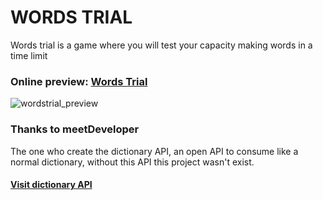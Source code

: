 # WORDS TRIAL
Words trial is a game where you will test your capacity making words in a time limit

### Online preview: [Words Trial](https://62cc5cacd032a6437a42c978--resonant-lokum-d55027.netlify.app/ "Visit the online preview")
![wordstrial_preview](https://user-images.githubusercontent.com/29645521/178325134-be180bc6-4ac2-420c-b57e-84507fa0c242.png)


### Thanks to meetDeveloper
The one who create the dictionary API, an open API to consume like a normal dictionary, without this API this project wasn't exist.

#### [Visit dictionary API](https://github.com/meetDeveloper/freeDictionaryAPI)
